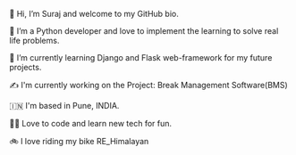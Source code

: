 👋 Hi, I’m Suraj and welcome to my GitHub bio.
 
👀 I’m a Python developer and love to implement the learning to solve real life problems.

🌱 I’m currently learning Django and Flask web-framework for my future projects.
 
:writing_hand: I'm currently working on the Project: Break Management Software(BMS)

:india: I'm based in Pune, INDIA.

:man_technologist: Love to code and learn new tech for fun.

:bike: I love riding my bike RE_Himalayan
